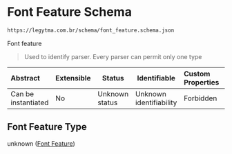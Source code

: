 # Font Feature Schema

```txt
https://legytma.com.br/schema/font_feature.schema.json
```

Font feature


> Used to identify parser. Every parser can permit only one type
>

| Abstract            | Extensible | Status         | Identifiable            | Custom Properties | Additional Properties | Access Restrictions | Defined In                                                                            |
| :------------------ | ---------- | -------------- | ----------------------- | :---------------- | --------------------- | ------------------- | ------------------------------------------------------------------------------------- |
| Can be instantiated | No         | Unknown status | Unknown identifiability | Forbidden         | Allowed               | none                | [font_feature.schema.json](../schema/font_feature.schema.json "open original schema") |

## Font Feature Type

unknown ([Font Feature](font_feature.md))
